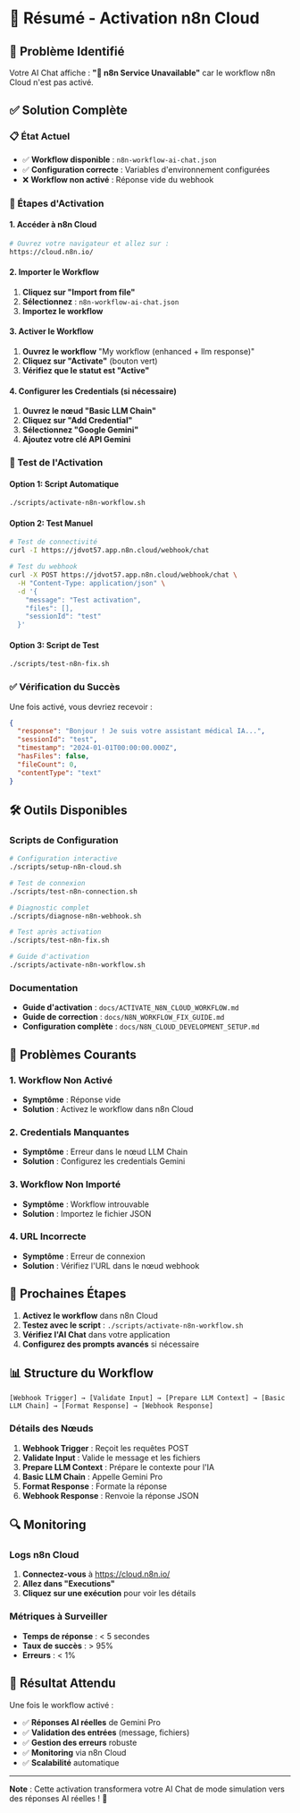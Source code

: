 # 🎯 Résumé - Activation n8n Cloud

## 🚨 Problème Identifié

Votre AI Chat affiche : **"🔌 n8n Service Unavailable"** car le workflow n8n Cloud n'est pas activé.

## ✅ Solution Complète

### 📋 État Actuel

- ✅ **Workflow disponible** : `n8n-workflow-ai-chat.json`
- ✅ **Configuration correcte** : Variables d'environnement configurées
- ❌ **Workflow non activé** : Réponse vide du webhook

### 🔧 Étapes d'Activation

#### 1. Accéder à n8n Cloud

```bash
# Ouvrez votre navigateur et allez sur :
https://cloud.n8n.io/
```

#### 2. Importer le Workflow

1. **Cliquez sur "Import from file"**
2. **Sélectionnez** : `n8n-workflow-ai-chat.json`
3. **Importez le workflow**

#### 3. Activer le Workflow

1. **Ouvrez le workflow** "My workflow (enhanced + llm response)"
2. **Cliquez sur "Activate"** (bouton vert)
3. **Vérifiez que le statut est "Active"**

#### 4. Configurer les Credentials (si nécessaire)

1. **Ouvrez le nœud "Basic LLM Chain"**
2. **Cliquez sur "Add Credential"**
3. **Sélectionnez "Google Gemini"**
4. **Ajoutez votre clé API Gemini**

### 🧪 Test de l'Activation

#### Option 1: Script Automatique

```bash
./scripts/activate-n8n-workflow.sh
```

#### Option 2: Test Manuel

```bash
# Test de connectivité
curl -I https://jdvot57.app.n8n.cloud/webhook/chat

# Test du webhook
curl -X POST https://jdvot57.app.n8n.cloud/webhook/chat \
  -H "Content-Type: application/json" \
  -d '{
    "message": "Test activation",
    "files": [],
    "sessionId": "test"
  }'
```

#### Option 3: Script de Test

```bash
./scripts/test-n8n-fix.sh
```

### ✅ Vérification du Succès

Une fois activé, vous devriez recevoir :

```json
{
  "response": "Bonjour ! Je suis votre assistant médical IA...",
  "sessionId": "test",
  "timestamp": "2024-01-01T00:00:00.000Z",
  "hasFiles": false,
  "fileCount": 0,
  "contentType": "text"
}
```

## 🛠️ Outils Disponibles

### Scripts de Configuration

```bash
# Configuration interactive
./scripts/setup-n8n-cloud.sh

# Test de connexion
./scripts/test-n8n-connection.sh

# Diagnostic complet
./scripts/diagnose-n8n-webhook.sh

# Test après activation
./scripts/test-n8n-fix.sh

# Guide d'activation
./scripts/activate-n8n-workflow.sh
```

### Documentation

- **Guide d'activation** : `docs/ACTIVATE_N8N_CLOUD_WORKFLOW.md`
- **Guide de correction** : `docs/N8N_WORKFLOW_FIX_GUIDE.md`
- **Configuration complète** : `docs/N8N_CLOUD_DEVELOPMENT_SETUP.md`

## 🚨 Problèmes Courants

### 1. Workflow Non Activé

- **Symptôme** : Réponse vide
- **Solution** : Activez le workflow dans n8n Cloud

### 2. Credentials Manquantes

- **Symptôme** : Erreur dans le nœud LLM Chain
- **Solution** : Configurez les credentials Gemini

### 3. Workflow Non Importé

- **Symptôme** : Workflow introuvable
- **Solution** : Importez le fichier JSON

### 4. URL Incorrecte

- **Symptôme** : Erreur de connexion
- **Solution** : Vérifiez l'URL dans le nœud webhook

## 🎯 Prochaines Étapes

1. **Activez le workflow** dans n8n Cloud
2. **Testez avec le script** : `./scripts/activate-n8n-workflow.sh`
3. **Vérifiez l'AI Chat** dans votre application
4. **Configurez des prompts avancés** si nécessaire

## 📊 Structure du Workflow

```
[Webhook Trigger] → [Validate Input] → [Prepare LLM Context] → [Basic LLM Chain] → [Format Response] → [Webhook Response]
```

### Détails des Nœuds

1. **Webhook Trigger** : Reçoit les requêtes POST
2. **Validate Input** : Valide le message et les fichiers
3. **Prepare LLM Context** : Prépare le contexte pour l'IA
4. **Basic LLM Chain** : Appelle Gemini Pro
5. **Format Response** : Formate la réponse
6. **Webhook Response** : Renvoie la réponse JSON

## 🔍 Monitoring

### Logs n8n Cloud

1. **Connectez-vous** à https://cloud.n8n.io/
2. **Allez dans "Executions"**
3. **Cliquez sur une exécution** pour voir les détails

### Métriques à Surveiller

- **Temps de réponse** : < 5 secondes
- **Taux de succès** : > 95%
- **Erreurs** : < 1%

## 🎉 Résultat Attendu

Une fois le workflow activé :

- ✅ **Réponses AI réelles** de Gemini Pro
- ✅ **Validation des entrées** (message, fichiers)
- ✅ **Gestion des erreurs** robuste
- ✅ **Monitoring** via n8n Cloud
- ✅ **Scalabilité** automatique

---

**Note** : Cette activation transformera votre AI Chat de mode simulation vers des réponses AI réelles ! 🚀
